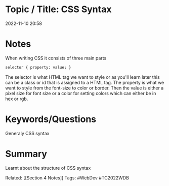 # Topic / Title: CSS Syntax

2022-11-10
20:58


# Notes
When writing CSS it consists of three main parts
```html
selector { property: value; }
```
The selector is what HTML tag we want to style or as you'll learn later this can be a class or id that is assigned to a HTML tag. The property is what we want to style from the font-size to color or border. Then the value is either a pixel size for font size or a color for setting colors which can either be in hex or rgb. 
# Keywords/Questions
Generaly CSS syntax
# Summary
Learnt about the structure of CSS syntax 

Related: [[Section 4 Notes]]
Tags: #WebDev #TC2022WDB 